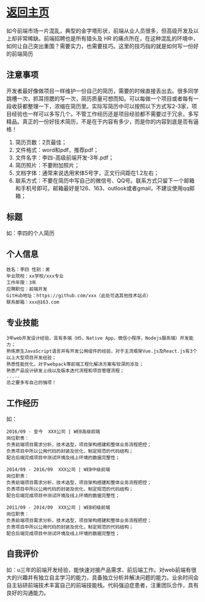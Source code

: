 # [返回主页](https://github.com/yisainan/web-interview/blob/master/README.md)

如今前端市场一片混乱，典型的金字塔形状，前端从业人员很多，但高级开发及以上却非常稀缺。前端招聘也是所有猎头及 HR 的痛点所在，在这种混乱的环境中，如何让自己突出重围？需要实力，也需要技巧。这里的技巧指的就是如何写一份好的前端简历

## 注意事项

开发者最好像做项目一样维护一份自己的简历，需要的时候直接丢出去。很多同学跳槽一次，抓耳捞腮的写一次，简历质量可想而知。可以每做一个项目或者每有一段收获都整理一下，浓缩在简历里。实际写简历中可以按照以下方式写2-3家，项目经验也一样可以多写几个。不管工作经历还是项目经验都不需要过于冗余，多写精品。真正的一份好技术简历，不是在于内容有多少，而是你的内容到底是否有逼格！

1. 简历页数：2页最佳；
2. 文件格式：word和pdf，推荐pdf；
3. 文件名字：李四-高级前端开发-3年.pdf；
4. 简历照片：不要附加照片；
5. 文档字体：通常来说选用宋体5号字，正文行间距在1.2左右；
6. 联系方式：不要在简历中写自己的微信号、QQ号。联系方式只留下一个邮箱和手机号即可。邮箱最好是126、163、outlook或者gmail，不建议使用qq邮箱；

## 标题

如：李四的个人简历

## 个人信息
```
姓名：李四 性别：男
毕业院校：xx学校/xxx专业
工作年限：3年
应聘职位：前端开发
GitHub地址：https://github.com/xxx（此处可选其他技术站点）
联系邮箱：xxx@163.com
```
## 专业技能
```
3年web开发设计经验，具有多端（H5，Native App，微信小程序，Nodejs服务端）开发能力；
熟练原生JavaScript语言并有开发公用组件的经验，对于主流框架Vue.js及React.js有3个以上大型项目开发经验；
熟悉性能优化，对于webpack等前端工程化解决方案有较深的涉及；
熟悉产品设计研发上线以及版本迭代流程和项目管理流程；
.....
总之要多写自己的强项！
```
## 工作经历

如：

```
2016/09 - 至今  XXX公司 | WEB高级前端
岗位职责：
负责前端项目需求分析，技术选型，项目架构搭建和整体业务流程把控；
负责项目中所以公用代码的封装及优化，制定规范的代码结构；
配合后端完成项目中测试环境及线上环境的数据完整性；

2014/09 - 2016/09  XXX公司 | WEB中级前端
岗位职责：
负责前端项目需求分析，技术选型，项目架构搭建和整体业务流程把控；
负责项目中所以公用代码的封装及优化，制定规范的代码结构；
配合后端完成项目中测试环境及线上环境的数据完整性；

2011/09 - 2014/09  XXX公司 | WEB初级前端
岗位职责：
负责前端项目需求分析，技术选型，项目架构搭建和整体业务流程把控；
负责项目中所以公用代码的封装及优化，制定规范的代码结构；
配合后端完成项目中测试环境及线上环境的数据完整性；
```

## 自我评价

如：u三年的前端开发经验，能快速对接产品需求、前后端工作。对web前端有很大的兴趣并有独立自主学习的能力，具备独立分析并解决问题的能力。业余时间会自主钻研前端技术丰富自己的前端技能栈。代码强迫症患者，注重团队合作，具有良好的沟通能力。
